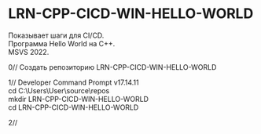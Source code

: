 # LRN-CPP-CICD-WIN-HELLO-WORLD

Показывает шаги для CI/CD.  
Программа Hello World на C++.   
MSVS 2022.  

0// Создать репозиторию LRN-CPP-CICD-WIN-HELLO-WORLD  

1// Developer Command Prompt v17.14.11  
cd C:\Users\User\source\repos  
mkdir LRN-CPP-CICD-WIN-HELLO-WORLD  
cd LRN-CPP-CICD-WIN-HELLO-WORLD  

2// 

